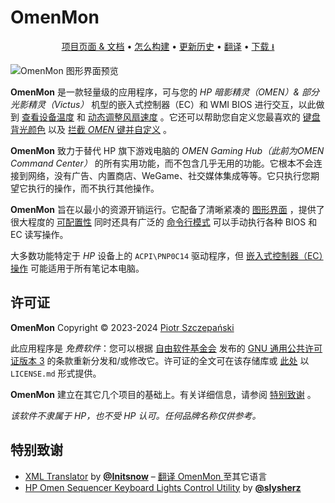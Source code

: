 # OmenMon

<p align="center"><a href="https://omenmon.github.io/">项目页面 &amp; 文档</a> • <a href="https://omenmon.github.io/build">怎么构建</a> • <a href="https://omenmon.github.io/build#history">更新历史</a> • <a href="https://github.com/OmenMon/Localization">翻译</a> • <a href="https://github.com/OmenMon/OmenMon/releases/latest">下载 ⭳</a></p>

![OmenMon 图形界面预览](https://omenmon.github.io/pic/gui-overview.png)

**OmenMon** 是一款轻量级的应用程序，可与您的 _HP 暗影精灵（OMEN）& 部分光影精灵（Victus）_ 机型的嵌入式控制器（EC）和 WMI BIOS 进行交互，以此做到 [查看设备温度](https://omenmon.github.io/gui#temperature) 和 [动态调整风扇速度](https://omenmon.github.io/gui#fan-control) 。它还可以帮助您自定义您最喜欢的 [键盘背光颜色](https://omenmon.github.io/gui#keyboard) 以及 [拦截 _OMEN_ 键并自定义](https://omenmon.github.io/config#key) 。

**OmenMon**  致力于替代 HP 旗下游戏电脑的 _OMEN Gaming Hub（此前为OMEN Command Center）_ 的所有实用功能，而不包含几乎无用的功能。它根本不会连接到网络，没有广告、内置商店、WeGame、社交媒体集成等等。它只执行您期望它执行的操作，而不执行其他操作。

**OmenMon** 旨在以最小的资源开销运行。它配备了清晰紧凑的 [图形界面](https://omenmon.github.io/gui) ，提供了很大程度的 [可配置性](https://omenmon.github.io/config) 同时还具有广泛的 [命令行模式](https://omenmon.github.io/cli) 可以手动执行各种 BIOS 和 EC 读写操作。

大多数功能特定于 _HP_ 设备上的 `ACPI\PNP0C14` 驱动程序，但 [嵌入式控制器（EC）操作](https://omenmon.github.io/cli#ec) 可能适用于所有笔记本电脑。

## 许可证

**OmenMon** Copyright © 2023-2024 [Piotr Szczepański](https://piotr.szczepanski.name/)

此应用程序是 _免费软件_：您可以根据 [自由软件基金会](https://www.fsf.org/) 发布的 [GNU 通用公共许可证版本 3](https://www.gnu.org/licenses/gpl-3.0.html#license-text) 的条款重新分发和/或修改它。许可证的全文可在该存储库或 [此处](https://omenmon.github.io/more#license) 以 `LICENSE.md` 形式提供。

**OmenMon** 建立在其它几个项目的基础上。有关详细信息，请参阅 [特别致谢](https://omenmon.github.io/more#acknowledgements) 。

_该软件不隶属于 HP，也不受 HP 认可。任何品牌名称仅供参考。_

## 特别致谢

* [XML Translator](https://github.com/Initsnow/xmltranslator) by **[@Initsnow](https://github.com/Initsnow)** – [翻译 OmenMon ](https://github.com/OmenMon/Localization)至其它语言
* [HP Omen Sequencer Keyboard Lights Control Utility](https://github.com/slysherz/lights-for-omen-sequencer) by **[@slysherz](https://github.com/slysherz/)**

